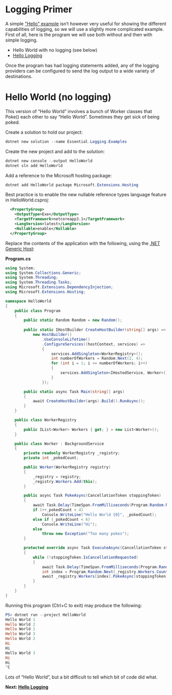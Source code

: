 # Logging Primer

A simple ["Hello" example](../README.md) isn’t however very useful for showing the different capabilities of logging, so we will use a slightly more complicated example. First of all, here is the program we will use both without and then with simple logging.

* Hello World with no logging (see below)
* [Hello Logging](Hello-Logging.md)

Once the program has had logging statements added, any of the logging providers can be configured to send the log output to a wide variety of destinations.

# Hello World (no logging)

This version of “Hello World” involves a bunch of Worker classes that Poke() each other to say “Hello World”. Sometimes they get sick of being poked.

Create a solution to hold our project:

```powershell
dotnet new solution --name Essential.Logging.Examples
```

Create the new project and add to the solution:

```powershell
dotnet new console --output HelloWorld
dotnet sln add HelloWorld
```

Add a reference to the Microsoft hosting package:

```powershell
dotnet add HelloWorld package Microsoft.Extensions.Hosting
```

Best practice is to enable the new nullable reference types language feature in HelloWorld.csproj:

```xml
  <PropertyGroup>
    <OutputType>Exe</OutputType>
    <TargetFramework>netcoreapp3.1</TargetFramework>
    <LangVersion>latest</LangVersion>
    <Nullable>enable</Nullable>
  </PropertyGroup>
```

Replace the contents of the application with the following, using the [.NET Generic Host](https://docs.microsoft.com/en-us/aspnet/core/fundamentals/host/generic-host):

**Program.cs**
```c#
using System;
using System.Collections.Generic;
using System.Threading;
using System.Threading.Tasks;
using Microsoft.Extensions.DependencyInjection;
using Microsoft.Extensions.Hosting;

namespace HelloWorld
{
    public class Program
    {
        public static Random Random = new Random();
        
        public static IHostBuilder CreateHostBuilder(string[] args) =>
            new HostBuilder()
                .UseConsoleLifetime()
                .ConfigureServices((hostContext, services) =>
                {
                    services.AddSingleton<WorkerRegistry>();
                    int numberOfWorkers = Random.Next(2, 4);
                    for (int i = 1; i <= numberOfWorkers; i++)
                    {
                        services.AddSingleton<IHostedService, Worker>();
                    }
                });

        public static async Task Main(string[] args)
        {
            await CreateHostBuilder(args).Build().RunAsync();
        }
    }

    public class WorkerRegistry
    {
        public IList<Worker> Workers { get; } = new List<Worker>();
    }

    public class Worker : BackgroundService
    {
        private readonly WorkerRegistry _registry;
        private int _pokedCount;

        public Worker(WorkerRegistry registry)
        {
            _registry = registry;
            _registry.Workers.Add(this);
        }

        public async Task PokeAsync(CancellationToken stoppingToken)
        {
            await Task.Delay(TimeSpan.FromMilliseconds(Program.Random.Next(500)), stoppingToken);
            if (++_pokedCount < 4)
                Console.WriteLine("Hello World {0}", _pokedCount);
            else if (_pokedCount < 6)
                Console.WriteLine("Hi");
            else
                throw new Exception("Too many pokes");
        }

        protected override async Task ExecuteAsync(CancellationToken stoppingToken)
        {
            while (!stoppingToken.IsCancellationRequested)
            {
                await Task.Delay(TimeSpan.FromMilliseconds(Program.Random.Next(500)), stoppingToken);
                int index = Program.Random.Next(_registry.Workers.Count);
                await _registry.Workers[index].PokeAsync(stoppingToken);
            }
        }
    }
}
```

Running this program (Ctrl+C to exit) may produce the following:

```powershell
PS> dotnet run --project HelloWorld
Hello World 1
Hello World 2
Hello World 1
Hello World 3
Hello World 2
Hi
Hi
Hello World 3
Hi
Hi
^C
```

Lots of “Hello World”, but a bit difficult to tell which bit of code did what.

**Next: [Hello Logging](Hello-Logging.md)**
